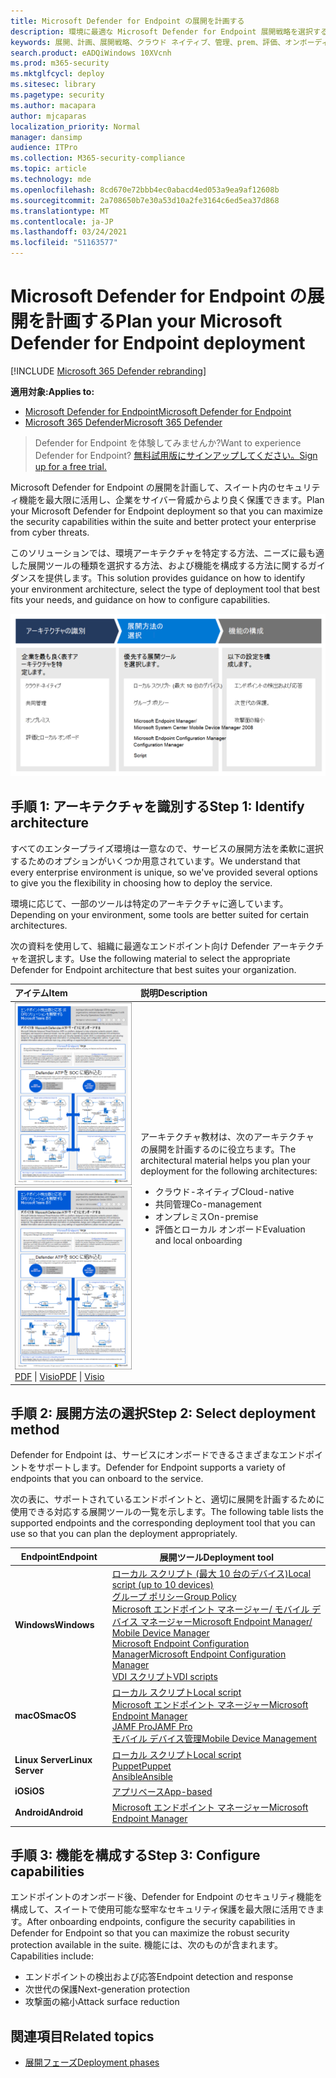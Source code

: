 ```yaml
---
title: Microsoft Defender for Endpoint の展開を計画する
description: 環境に最適な Microsoft Defender for Endpoint 展開戦略を選択する
keywords: 展開、計画、展開戦略、クラウド ネイティブ、管理、prem、評価、オンボーディング、ローカル、グループ ポリシー、gp、エンドポイント マネージャー、mem
search.product: eADQiWindows 10XVcnh
ms.prod: m365-security
ms.mktglfcycl: deploy
ms.sitesec: library
ms.pagetype: security
ms.author: macapara
author: mjcaparas
localization_priority: Normal
manager: dansimp
audience: ITPro
ms.collection: M365-security-compliance
ms.topic: article
ms.technology: mde
ms.openlocfilehash: 8cd670e72bbb4ec0abacd4ed053a9ea9af12608b
ms.sourcegitcommit: 2a708650b7e30a53d10a2fe3164c6ed5ea37d868
ms.translationtype: MT
ms.contentlocale: ja-JP
ms.lasthandoff: 03/24/2021
ms.locfileid: "51163577"
---
```

# <a name="plan-your-microsoft-defender-for-endpoint-deployment"></a><span data-ttu-id="b0b81-104">Microsoft Defender for Endpoint の展開を計画する</span><span class="sxs-lookup"><span data-stu-id="b0b81-104">Plan your Microsoft Defender for Endpoint deployment</span></span> 

[!INCLUDE [Microsoft 365 Defender rebranding](../../includes/microsoft-defender.md)]

<span data-ttu-id="b0b81-105">**適用対象:**</span><span class="sxs-lookup"><span data-stu-id="b0b81-105">**Applies to:**</span></span>
- [<span data-ttu-id="b0b81-106">Microsoft Defender for Endpoint</span><span class="sxs-lookup"><span data-stu-id="b0b81-106">Microsoft Defender for Endpoint</span></span>](https://go.microsoft.com/fwlink/p/?linkid=2154037)
- [<span data-ttu-id="b0b81-107">Microsoft 365 Defender</span><span class="sxs-lookup"><span data-stu-id="b0b81-107">Microsoft 365 Defender</span></span>](https://go.microsoft.com/fwlink/?linkid=2118804)

><span data-ttu-id="b0b81-108">Defender for Endpoint を体験してみませんか?</span><span class="sxs-lookup"><span data-stu-id="b0b81-108">Want to experience Defender for Endpoint?</span></span> [<span data-ttu-id="b0b81-109">無料試用版にサインアップしてください。</span><span class="sxs-lookup"><span data-stu-id="b0b81-109">Sign up for a free trial.</span></span>](https://www.microsoft.com/microsoft-365/windows/microsoft-defender-atp?ocid=docs-wdatp-secopsdashboard-abovefoldlink) 


<span data-ttu-id="b0b81-110">Microsoft Defender for Endpoint の展開を計画して、スイート内のセキュリティ機能を最大限に活用し、企業をサイバー脅威からより良く保護できます。</span><span class="sxs-lookup"><span data-stu-id="b0b81-110">Plan your Microsoft Defender for Endpoint deployment so that you can maximize the security capabilities within the suite and better protect your enterprise from cyber threats.</span></span>


<span data-ttu-id="b0b81-111">このソリューションでは、環境アーキテクチャを特定する方法、ニーズに最も適した展開ツールの種類を選択する方法、および機能を構成する方法に関するガイダンスを提供します。</span><span class="sxs-lookup"><span data-stu-id="b0b81-111">This solution provides guidance on how to identify your environment architecture, select the type of deployment tool that best fits your needs, and guidance on how to configure capabilities.</span></span>


![展開フローのイメージ](images/deployment-guide-plan.png)


## <a name="step-1-identify-architecture"></a><span data-ttu-id="b0b81-113">手順 1: アーキテクチャを識別する</span><span class="sxs-lookup"><span data-stu-id="b0b81-113">Step 1: Identify architecture</span></span>
<span data-ttu-id="b0b81-114">すべてのエンタープライズ環境は一意なので、サービスの展開方法を柔軟に選択するためのオプションがいくつか用意されています。</span><span class="sxs-lookup"><span data-stu-id="b0b81-114">We understand that every enterprise environment is unique, so we've provided several options to give you the flexibility in choosing how to deploy the service.</span></span>

<span data-ttu-id="b0b81-115">環境に応じて、一部のツールは特定のアーキテクチャに適しています。</span><span class="sxs-lookup"><span data-stu-id="b0b81-115">Depending on your environment, some tools are better suited for certain architectures.</span></span> 

<span data-ttu-id="b0b81-116">次の資料を使用して、組織に最適なエンドポイント向け Defender アーキテクチャを選択します。</span><span class="sxs-lookup"><span data-stu-id="b0b81-116">Use the following material to select the appropriate Defender for Endpoint architecture that best suites your organization.</span></span>

| <span data-ttu-id="b0b81-117">アイテム</span><span class="sxs-lookup"><span data-stu-id="b0b81-117">Item</span></span> | <span data-ttu-id="b0b81-118">説明</span><span class="sxs-lookup"><span data-stu-id="b0b81-118">Description</span></span> |
|:-----|:-----|
|<span data-ttu-id="b0b81-119">[![Defender for Endpoint 展開戦略のサム イメージ](images/mdatp-deployment-strategy.png)](https://github.com/MicrosoftDocs/microsoft-365-docs/raw/public/microsoft-365/security/defender-endpoint/downloads/mdatp-deployment-strategy.pdf)</span><span class="sxs-lookup"><span data-stu-id="b0b81-119">[![Thumb image for Defender for Endpoint deployment strategy](images/mdatp-deployment-strategy.png)](https://github.com/MicrosoftDocs/microsoft-365-docs/raw/public/microsoft-365/security/defender-endpoint/downloads/mdatp-deployment-strategy.pdf)</span></span><br/> <span data-ttu-id="b0b81-120">[PDF](https://github.com/MicrosoftDocs/microsoft-365-docs/raw/public/microsoft-365/security/defender-endpoint/downloads/mdatp-deployment-strategy.pdf)  \| [Visio](https://github.com/MicrosoftDocs/microsoft-365-docs/raw/public/microsoft-365/security/defender-endpoint/downloads/mdatp-deployment-strategy.vsdx)</span><span class="sxs-lookup"><span data-stu-id="b0b81-120">[PDF](https://github.com/MicrosoftDocs/microsoft-365-docs/raw/public/microsoft-365/security/defender-endpoint/downloads/mdatp-deployment-strategy.pdf)  \| [Visio](https://github.com/MicrosoftDocs/microsoft-365-docs/raw/public/microsoft-365/security/defender-endpoint/downloads/mdatp-deployment-strategy.vsdx)</span></span> | <span data-ttu-id="b0b81-121">アーキテクチャ教材は、次のアーキテクチャの展開を計画するのに役立ちます。</span><span class="sxs-lookup"><span data-stu-id="b0b81-121">The architectural material helps you plan your deployment for the following architectures:</span></span> <ul><li> <span data-ttu-id="b0b81-122">クラウド-ネイティブ</span><span class="sxs-lookup"><span data-stu-id="b0b81-122">Cloud-native</span></span> </li><li> <span data-ttu-id="b0b81-123">共同管理</span><span class="sxs-lookup"><span data-stu-id="b0b81-123">Co-management</span></span> </li><li> <span data-ttu-id="b0b81-124">オンプレミス</span><span class="sxs-lookup"><span data-stu-id="b0b81-124">On-premise</span></span></li><li><span data-ttu-id="b0b81-125">評価とローカル オンボード</span><span class="sxs-lookup"><span data-stu-id="b0b81-125">Evaluation and local onboarding</span></span></li>



## <a name="step-2-select-deployment-method"></a><span data-ttu-id="b0b81-126">手順 2: 展開方法の選択</span><span class="sxs-lookup"><span data-stu-id="b0b81-126">Step 2: Select deployment method</span></span>
<span data-ttu-id="b0b81-127">Defender for Endpoint は、サービスにオンボードできるさまざまなエンドポイントをサポートします。</span><span class="sxs-lookup"><span data-stu-id="b0b81-127">Defender for Endpoint supports a variety of endpoints that you can onboard to the service.</span></span> 

<span data-ttu-id="b0b81-128">次の表に、サポートされているエンドポイントと、適切に展開を計画するために使用できる対応する展開ツールの一覧を示します。</span><span class="sxs-lookup"><span data-stu-id="b0b81-128">The following table lists the supported endpoints and the corresponding deployment tool that you can use so that you can plan the deployment appropriately.</span></span>

| <span data-ttu-id="b0b81-129">Endpoint</span><span class="sxs-lookup"><span data-stu-id="b0b81-129">Endpoint</span></span>     | <span data-ttu-id="b0b81-130">展開ツール</span><span class="sxs-lookup"><span data-stu-id="b0b81-130">Deployment tool</span></span>                       |
|--------------|------------------------------------------|
| <span data-ttu-id="b0b81-131">**Windows**</span><span class="sxs-lookup"><span data-stu-id="b0b81-131">**Windows**</span></span>  |  [<span data-ttu-id="b0b81-132">ローカル スクリプト (最大 10 台のデバイス)</span><span class="sxs-lookup"><span data-stu-id="b0b81-132">Local script (up to 10 devices)</span></span>](configure-endpoints-script.md) <br>  [<span data-ttu-id="b0b81-133">グループ ポリシー</span><span class="sxs-lookup"><span data-stu-id="b0b81-133">Group Policy</span></span>](configure-endpoints-gp.md) <br>  [<span data-ttu-id="b0b81-134">Microsoft エンドポイント マネージャー/ モバイル デバイス マネージャー</span><span class="sxs-lookup"><span data-stu-id="b0b81-134">Microsoft Endpoint Manager/ Mobile Device Manager</span></span>](configure-endpoints-mdm.md) <br>   [<span data-ttu-id="b0b81-135">Microsoft Endpoint Configuration Manager</span><span class="sxs-lookup"><span data-stu-id="b0b81-135">Microsoft Endpoint Configuration Manager</span></span>](configure-endpoints-sccm.md) <br> [<span data-ttu-id="b0b81-136">VDI スクリプト</span><span class="sxs-lookup"><span data-stu-id="b0b81-136">VDI scripts</span></span>](configure-endpoints-vdi.md)   |
| <span data-ttu-id="b0b81-137">**macOS**</span><span class="sxs-lookup"><span data-stu-id="b0b81-137">**macOS**</span></span>    | [<span data-ttu-id="b0b81-138">ローカル スクリプト</span><span class="sxs-lookup"><span data-stu-id="b0b81-138">Local script</span></span>](mac-install-manually.md) <br> [<span data-ttu-id="b0b81-139">Microsoft エンドポイント マネージャー</span><span class="sxs-lookup"><span data-stu-id="b0b81-139">Microsoft Endpoint Manager</span></span>](mac-install-with-intune.md) <br> [<span data-ttu-id="b0b81-140">JAMF Pro</span><span class="sxs-lookup"><span data-stu-id="b0b81-140">JAMF Pro</span></span>](mac-install-with-jamf.md) <br> [<span data-ttu-id="b0b81-141">モバイル デバイス管理</span><span class="sxs-lookup"><span data-stu-id="b0b81-141">Mobile Device Management</span></span>](mac-install-with-other-mdm.md) |
| <span data-ttu-id="b0b81-142">**Linux Server**</span><span class="sxs-lookup"><span data-stu-id="b0b81-142">**Linux Server**</span></span> | [<span data-ttu-id="b0b81-143">ローカル スクリプト</span><span class="sxs-lookup"><span data-stu-id="b0b81-143">Local script</span></span>](linux-install-manually.md) <br> [<span data-ttu-id="b0b81-144">Puppet</span><span class="sxs-lookup"><span data-stu-id="b0b81-144">Puppet</span></span>](linux-install-with-puppet.md) <br> [<span data-ttu-id="b0b81-145">Ansible</span><span class="sxs-lookup"><span data-stu-id="b0b81-145">Ansible</span></span>](linux-install-with-ansible.md)|
| <span data-ttu-id="b0b81-146">**iOS**</span><span class="sxs-lookup"><span data-stu-id="b0b81-146">**iOS**</span></span>      | [<span data-ttu-id="b0b81-147">アプリベース</span><span class="sxs-lookup"><span data-stu-id="b0b81-147">App-based</span></span>](ios-install.md)                                |
| <span data-ttu-id="b0b81-148">**Android**</span><span class="sxs-lookup"><span data-stu-id="b0b81-148">**Android**</span></span>  | [<span data-ttu-id="b0b81-149">Microsoft エンドポイント マネージャー</span><span class="sxs-lookup"><span data-stu-id="b0b81-149">Microsoft Endpoint Manager</span></span>](android-intune.md)               | 



## <a name="step-3-configure-capabilities"></a><span data-ttu-id="b0b81-150">手順 3: 機能を構成する</span><span class="sxs-lookup"><span data-stu-id="b0b81-150">Step 3: Configure capabilities</span></span>
<span data-ttu-id="b0b81-151">エンドポイントのオンボード後、Defender for Endpoint のセキュリティ機能を構成して、スイートで使用可能な堅牢なセキュリティ保護を最大限に活用できます。</span><span class="sxs-lookup"><span data-stu-id="b0b81-151">After onboarding endpoints, configure the security capabilities in Defender for Endpoint so that you can maximize the robust security protection available in the suite.</span></span> <span data-ttu-id="b0b81-152">機能には、次のものが含まれます。</span><span class="sxs-lookup"><span data-stu-id="b0b81-152">Capabilities include:</span></span>

- <span data-ttu-id="b0b81-153">エンドポイントの検出および応答</span><span class="sxs-lookup"><span data-stu-id="b0b81-153">Endpoint detection and response</span></span>
- <span data-ttu-id="b0b81-154">次世代の保護</span><span class="sxs-lookup"><span data-stu-id="b0b81-154">Next-generation protection</span></span>
- <span data-ttu-id="b0b81-155">攻撃面の縮小</span><span class="sxs-lookup"><span data-stu-id="b0b81-155">Attack surface reduction</span></span>


  
## <a name="related-topics"></a><span data-ttu-id="b0b81-156">関連項目</span><span class="sxs-lookup"><span data-stu-id="b0b81-156">Related topics</span></span>
- [<span data-ttu-id="b0b81-157">展開フェーズ</span><span class="sxs-lookup"><span data-stu-id="b0b81-157">Deployment phases</span></span>](deployment-phases.md)

